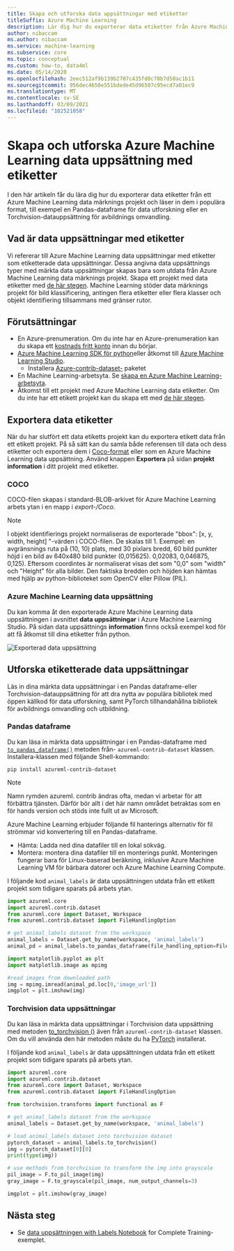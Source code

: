 ```yaml
---
title: Skapa och utforska data uppsättningar med etiketter
titleSuffix: Azure Machine Learning
description: Lär dig hur du exporterar data etiketter från Azure Machine Learning att märka projekt och använda dem för Machine Learning-uppgifter.
author: nibaccam
ms.author: nibaccam
ms.service: machine-learning
ms.subservice: core
ms.topic: conceptual
ms.custom: how-to, data4ml
ms.date: 05/14/2020
ms.openlocfilehash: 2eec512af9b139b2707c435fd0c78b7d50ac1b11
ms.sourcegitcommit: 956dec4650e551bdede45d96507c95ecd7a01ec9
ms.translationtype: MT
ms.contentlocale: sv-SE
ms.lasthandoff: 03/09/2021
ms.locfileid: "102521058"
---
```

# <a name="create-and-explore-azure-machine-learning-dataset-with-labels"></a>Skapa och utforska Azure Machine Learning data uppsättning med etiketter

I den här artikeln får du lära dig hur du exporterar data etiketter från ett Azure Machine Learning data märknings projekt och läser in dem i populära format, till exempel en Pandas-dataframe för data utforskning eller en Torchvision-datauppsättning för avbildnings omvandling. 

## <a name="what-are-datasets-with-labels"></a>Vad är data uppsättningar med etiketter 

Vi refererar till Azure Machine Learning data uppsättningar med etiketter som etiketterade data uppsättningar. Dessa angivna data uppsättnings typer med märkta data uppsättningar skapas bara som utdata från Azure Machine Learning data märknings projekt. Skapa ett projekt med data etiketter med [de här stegen](how-to-create-labeling-projects.md). Machine Learning stöder data märknings projekt för bild klassificering, antingen flera etiketter eller flera klasser och objekt identifiering tillsammans med gränser rutor.

## <a name="prerequisites"></a>Förutsättningar

* En Azure-prenumeration. Om du inte har en Azure-prenumeration kan du skapa ett [kostnads fritt konto](https://aka.ms/AMLFree) innan du börjar.
* [Azure Machine Learning SDK för python](/python/api/overview/azure/ml/intro)eller åtkomst till [Azure Machine Learning Studio](https://ml.azure.com/).
    * Installera [Azure-contrib-dataset-](/python/api/azureml-contrib-dataset/) paketet
* En Machine Learning-arbetsyta. Se [skapa en Azure Machine Learning-arbetsyta](how-to-manage-workspace.md).
* Åtkomst till ett projekt med Azure Machine Learning data etiketter. Om du inte har ett etikett projekt kan du skapa ett med [de här stegen](how-to-create-labeling-projects.md).

## <a name="export-data-labels"></a>Exportera data etiketter 

När du har slutfört ett data etiketts projekt kan du exportera etikett data från ett etikett projekt. På så sätt kan du samla både referensen till data och dess etiketter och exportera dem i [Coco-format](http://cocodataset.org/#format-data) eller som en Azure Machine Learning data uppsättning. Använd knappen **Exportera** på sidan **projekt information** i ditt projekt med etiketter.

### <a name="coco"></a>COCO 

 COCO-filen skapas i standard-BLOB-arkivet för Azure Machine Learning arbets ytan i en mapp i *export-/Coco*. 
 
>[!NOTE]
>I objekt identifierings projekt normaliseras de exporterade "bbox": [x, y, width, height] "-värden i COCO-filen. De skalas till 1. Exempel: en avgränsnings ruta på (10, 10) plats, med 30 pixlars bredd, 60 bild punkter höjd i en bild av 640x480 bild punkter (0,015625). 0,02083, 0,046875, 0,125). Eftersom coordintes är normaliserat visas det som "0,0" som "width" och "Height" för alla bilder. Den faktiska bredden och höjden kan hämtas med hjälp av python-biblioteket som OpenCV eller Pillow (PIL).

### <a name="azure-machine-learning-dataset"></a>Azure Machine Learning data uppsättning

Du kan komma åt den exporterade Azure Machine Learning data uppsättningen i avsnittet **data uppsättningar** i Azure Machine Learning Studio. På sidan data uppsättnings **information** finns också exempel kod för att få åtkomst till dina etiketter från python.

![Exporterad data uppsättning](./media/how-to-create-labeling-projects/exported-dataset.png)

## <a name="explore-labeled-datasets"></a>Utforska etiketterade data uppsättningar

Läs in dina märkta data uppsättningar i en Pandas dataframe-eller Torchvision-datauppsättning för att dra nytta av populära bibliotek med öppen källkod för data utforskning, samt PyTorch tillhandahållna bibliotek för avbildnings omvandling och utbildning.

### <a name="pandas-dataframe"></a>Pandas dataframe

Du kan läsa in märkta data uppsättningar i en Pandas-dataframe med [`to_pandas_dataframe()`](/python/api/azureml-core/azureml.data.tabulardataset#to-pandas-dataframe-on-error--null---out-of-range-datetime--null--) metoden från- `azureml-contrib-dataset` klassen. Installera-klassen med följande Shell-kommando: 

```shell
pip install azureml-contrib-dataset
```

>[!NOTE]
>Namn rymden azureml. contrib ändras ofta, medan vi arbetar för att förbättra tjänsten. Därför bör allt i det här namn området betraktas som en för hands version och stöds inte fullt ut av Microsoft.

Azure Machine Learning erbjuder följande fil hanterings alternativ för fil strömmar vid konvertering till en Pandas-dataframe.
* Hämta: Ladda ned dina datafiler till en lokal sökväg.
* Montera: montera dina datafiler till en monterings punkt. Monteringen fungerar bara för Linux-baserad beräkning, inklusive Azure Machine Learning VM för bärbara datorer och Azure Machine Learning Compute.

I följande kod `animal_labels` är data uppsättningen utdata från ett etikett projekt som tidigare sparats på arbets ytan.

```Python
import azureml.core
import azureml.contrib.dataset
from azureml.core import Dataset, Workspace
from azureml.contrib.dataset import FileHandlingOption

# get animal_labels dataset from the workspace
animal_labels = Dataset.get_by_name(workspace, 'animal_labels')
animal_pd = animal_labels.to_pandas_dataframe(file_handling_option=FileHandlingOption.DOWNLOAD, target_path='./download/', overwrite_download=True)

import matplotlib.pyplot as plt
import matplotlib.image as mpimg

#read images from downloaded path
img = mpimg.imread(animal_pd.loc[0,'image_url'])
imgplot = plt.imshow(img)
```

### <a name="torchvision-datasets"></a>Torchvision data uppsättningar

Du kan läsa in märkta data uppsättningar i Torchvision data uppsättning med metoden [to_torchvision ()](/python/api/azureml-contrib-dataset/azureml.contrib.dataset.tabulardataset#to-torchvision--) även från `azureml-contrib-dataset` klassen. Om du vill använda den här metoden måste du ha [PyTorch](https://pytorch.org/) installerat. 

I följande kod `animal_labels` är data uppsättningen utdata från ett etikett projekt som tidigare sparats på arbets ytan.

```python
import azureml.core
import azureml.contrib.dataset
from azureml.core import Dataset, Workspace
from azureml.contrib.dataset import FileHandlingOption

from torchvision.transforms import functional as F

# get animal_labels dataset from the workspace
animal_labels = Dataset.get_by_name(workspace, 'animal_labels')

# load animal_labels dataset into torchvision dataset
pytorch_dataset = animal_labels.to_torchvision()
img = pytorch_dataset[0][0]
print(type(img))

# use methods from torchvision to transform the img into grayscale
pil_image = F.to_pil_image(img)
gray_image = F.to_grayscale(pil_image, num_output_channels=3)

imgplot = plt.imshow(gray_image)
```

## <a name="next-steps"></a>Nästa steg

* Se [data uppsättningen with Labels Notebook](https://github.com/Azure/MachineLearningNotebooks/blob/master/how-to-use-azureml/work-with-data/datasets-tutorial/labeled-datasets/labeled-datasets.ipynb) for Complete Training-exemplet.
